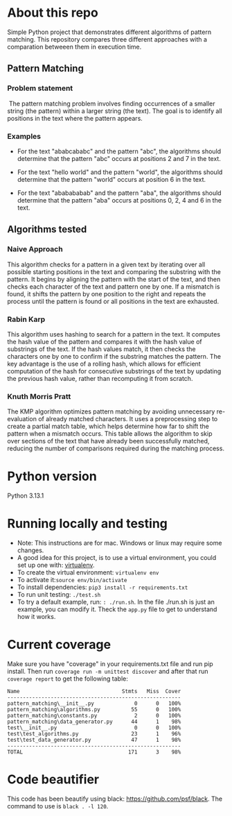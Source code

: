 # About this repo

Simple Python project that demonstrates different algorithms of pattern matching. This repository compares three different approaches with a comparation betweeen them in execution time.

## Pattern Matching

### Problem statement
​
The pattern matching problem involves finding occurrences of a smaller string (the pattern) within a larger string (the text). The goal is to identify all positions in the text where the pattern appears. 

### Examples

* For the text "ababcababc" and the pattern "abc", the algorithms should determine that the pattern "abc" occurs at positions 2 and 7 in the text.

* For the text "hello world" and the pattern "world", the algorithms should determine that the pattern "world" occurs at position 6 in the text.

* For the text "ababababab" and the pattern "aba", the algorithms should determine that the pattern "aba" occurs at positions 0, 2, 4 and 6 in the text.

## Algorithms tested

### Naive Approach

This algorithm checks for a pattern in a given text by iterating over all possible starting positions in the text and comparing the substring with the pattern. It begins by aligning the pattern with the start of the text, and then checks each character of the text and pattern one by one. If a mismatch is found, it shifts the pattern by one position to the right and repeats the process until the pattern is found or all positions in the text are exhausted.

### Rabin Karp

This algorithm uses hashing to search for a pattern in the text. It computes the hash value of the pattern and compares it with the hash value of substrings of the text. If the hash values match, it then checks the characters one by one to confirm if the substring matches the pattern. The key advantage is the use of a rolling hash, which allows for efficient computation of the hash for consecutive substrings of the text by updating the previous hash value, rather than recomputing it from scratch.

### Knuth Morris Pratt

The KMP algorithm optimizes pattern matching by avoiding unnecessary re-evaluation of already matched characters. It uses a preprocessing step to create a partial match table, which helps determine how far to shift the pattern when a mismatch occurs. This table allows the algorithm to skip over sections of the text that have already been successfully matched, reducing the number of comparisons required during the matching process.

# Python version
Python 3.13.1
​
# Running locally and testing

* Note: This instructions are for mac. Windows or linux may require some changes. 
* A good idea for this project, is to use a virtual environment, you could set up one with: [virtualenv](https://virtualenv.pypa.io/en/latest/).
* To create the virtual environment: `virtualenv env`
* To activate it:`source env/bin/activate`
* To install dependencies: `pip3 install -r requirements.txt`
* To run unit testing: `./test.sh`
* To try a default example, run: `: ./run.sh`. In the file ./run.sh is just an example, you can modify it. Theck the `app.py` file to get to understand how it works.

# Current coverage

Make sure you have "coverage" in your requirements.txt file and run pip install. Then run `coverage run -m unittest discover` and after that run `coverage report` to get the following table:

```
Name                                 Stmts   Miss  Cover
--------------------------------------------------------
pattern_matching\__init__.py             0      0   100%
pattern_matching\algorithms.py          55      0   100%
pattern_matching\constants.py            2      0   100%
pattern_matching\data_generator.py      44      1    98%
test\__init__.py                         0      0   100%
test\test_algorithms.py                 23      1    96%
test\test_data_generator.py             47      1    98%
--------------------------------------------------------
TOTAL                                  171      3    98%
```

# Code beautifier
This code has been beautify using black: https://github.com/psf/black. 
The command to use is `black . -l 120`.
